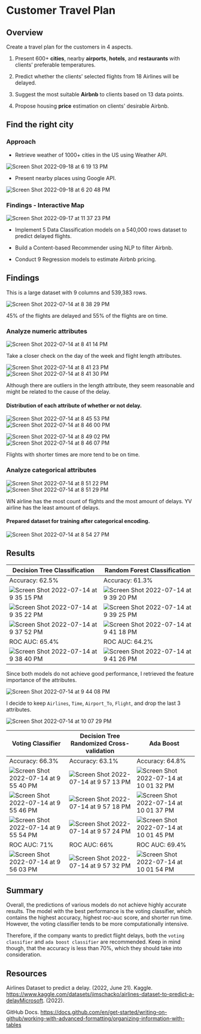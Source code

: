 # Customer Travel Plan

## Overview
Create a travel plan for the customers in 4 aspects.

1. Present 600+ **cities**, nearby **airports**, **hotels**, and **restaurants** with clients’ preferable temperatures.
    
2. Predict whether the clients’ selected flights from 18 Airlines will be delayed.

3. Suggest the most suitable **Airbnb** to clients based on 13 data points.

4. Propose housing **price** estimation on clients' desirable Airbnb.

## Find the right city

### Approach

* Retrieve weather of 1000+ cities in the US using Weather API.

![Screen Shot 2022-09-18 at 6 19 13 PM](https://user-images.githubusercontent.com/88747464/190930360-732ab56c-ad16-4d50-87ee-137f3da49ccd.png)

* Present nearby places using Google API.

![Screen Shot 2022-09-18 at 6 20 48 PM](https://user-images.githubusercontent.com/88747464/190930364-4e20ea48-f671-4488-8d2a-fbe5df8ce485.png)

### Findings - Interactive Map

![Screen Shot 2022-09-17 at 11 37 23 PM](https://user-images.githubusercontent.com/88747464/190930473-36f85af5-8183-42b4-8f70-ed28dd56dd78.png)



* Implement 5 Data Classification models on a 540,000 rows dataset to predict delayed flights.



* Build a Content-based Recommender using NLP to filter Airbnb.

* Conduct 9 Regression models to estimate Airbnb pricing.


## Findings
This is a large dataset with 9 columns and 539,383 rows.

![Screen Shot 2022-07-14 at 8 38 29 PM](https://user-images.githubusercontent.com/88747464/179123844-6d430fa6-1459-45c8-bbbf-f90aeeca0c96.png)

45% of the flights are delayed and 55% of the flights are on time.

### Analyze numeric attributes

![Screen Shot 2022-07-14 at 8 41 14 PM](https://user-images.githubusercontent.com/88747464/179124142-0fd60e3e-c515-4f89-aa9c-0569d1ee65ba.png)

Take a closer check on the day of the week and flight length attributes.

![Screen Shot 2022-07-14 at 8 41 23 PM](https://user-images.githubusercontent.com/88747464/179124183-a0f0fad1-06b7-4f4b-ae2e-c1b24d87097b.png)
![Screen Shot 2022-07-14 at 8 41 30 PM](https://user-images.githubusercontent.com/88747464/179124192-aec473ce-2298-44eb-827e-683953aa0b83.png)

Although there are outliers in the length attribute, they seem reasonable and might be related to the cause of the delay.

#### Distribution of each attribute of whether or not delay.

![Screen Shot 2022-07-14 at 8 45 53 PM](https://user-images.githubusercontent.com/88747464/179124641-bc37d799-2f6e-48da-bf3a-7490594e5264.png)
![Screen Shot 2022-07-14 at 8 46 00 PM](https://user-images.githubusercontent.com/88747464/179124648-29a1433d-017e-4a80-ad39-0a4aee652f77.png)

![Screen Shot 2022-07-14 at 8 49 02 PM](https://user-images.githubusercontent.com/88747464/179124818-cae92069-6e1a-48c2-bc2b-fd1be83b165e.png)
![Screen Shot 2022-07-14 at 8 46 07 PM](https://user-images.githubusercontent.com/88747464/179124657-3df4c126-9a88-4d6b-ada1-e0d6315a7961.png)

Flights with shorter times are more tend to be on time.

### Analyze categorical attributes

![Screen Shot 2022-07-14 at 8 51 22 PM](https://user-images.githubusercontent.com/88747464/179125026-1c1ecbc0-af50-4c80-8e22-263e968b4e9a.png)
![Screen Shot 2022-07-14 at 8 51 29 PM](https://user-images.githubusercontent.com/88747464/179125031-9802d7b2-a0de-406b-a75c-da082de0934f.png)

WN airline has the most count of flights and the most amount of delays. YV airline has the least amount of delays.

#### Prepared dataset for training after categorical encoding.

![Screen Shot 2022-07-14 at 8 54 27 PM](https://user-images.githubusercontent.com/88747464/179125294-428f7938-1110-47cc-ab0b-b0e3d252869f.png)

## Results

| Decision Tree Classification | Random Forest Classification | 
| --- | --- | 
| Accuracy: 62.5% | Accuracy: 61.3% |
| ![Screen Shot 2022-07-14 at 9 35 15 PM](https://user-images.githubusercontent.com/88747464/179129281-4b2e7df6-5d65-4236-b7bf-81cf98ec8be3.png) | ![Screen Shot 2022-07-14 at 9 39 20 PM](https://user-images.githubusercontent.com/88747464/179129599-e1f00148-12fd-4308-936d-cfb99f70f35e.png) |
| ![Screen Shot 2022-07-14 at 9 35 22 PM](https://user-images.githubusercontent.com/88747464/179129315-e5283c45-54c8-4f57-91c9-e20066235f78.png) | ![Screen Shot 2022-07-14 at 9 39 25 PM](https://user-images.githubusercontent.com/88747464/179129755-17dc713b-ac18-4204-9c10-827598c36f92.png) |
| ![Screen Shot 2022-07-14 at 9 37 52 PM](https://user-images.githubusercontent.com/88747464/179129470-d4fd7ecc-1044-41da-9ad1-682417fe88d5.png) | ![Screen Shot 2022-07-14 at 9 41 18 PM](https://user-images.githubusercontent.com/88747464/179129827-fb7b72bf-b385-4a12-ad98-089e546837c3.png) |
| ROC AUC: 65.4% | ROC AUC: 64.2% |
| ![Screen Shot 2022-07-14 at 9 38 40 PM](https://user-images.githubusercontent.com/88747464/179129516-4065dd36-d148-49c1-9c48-aaa630368090.png) | ![Screen Shot 2022-07-14 at 9 41 26 PM](https://user-images.githubusercontent.com/88747464/179129852-d31dd34e-aa08-49f4-9b70-01a2460408f2.png) |

Since both models do not achieve good performance, I retrieved the feature importance of the attributes.

![Screen Shot 2022-07-14 at 9 44 08 PM](https://user-images.githubusercontent.com/88747464/179130183-ff3de576-8132-4b60-9fb3-2b61449a0cb9.png)

I decide to keep `Airlines`, `Time`, `Airport_To`, `Flight`, and drop the last 3 attributes.

![Screen Shot 2022-07-14 at 10 07 29 PM](https://user-images.githubusercontent.com/88747464/179132435-61a32d57-54ef-407c-829b-4981eea98e10.png)

| Voting Classifier | Decision Tree Randomized Cross-validation | Ada Boost |
| --- | --- |  --- |
| Accuracy: 66.3% | Accuracy: 63.1% | Accuracy: 64.8% |
| ![Screen Shot 2022-07-14 at 9 55 40 PM](https://user-images.githubusercontent.com/88747464/179131315-618b0966-261c-44ca-ab45-3dce97f0d786.png) | ![Screen Shot 2022-07-14 at 9 57 13 PM](https://user-images.githubusercontent.com/88747464/179131471-91d500fa-fe79-4053-90b9-0d13dd298f63.png) | ![Screen Shot 2022-07-14 at 10 01 32 PM](https://user-images.githubusercontent.com/88747464/179131895-49dd23b8-1148-4c33-be20-e5b9f32ce083.png) |
| ![Screen Shot 2022-07-14 at 9 55 46 PM](https://user-images.githubusercontent.com/88747464/179132124-10bc6486-c220-4807-9843-83fcfca35721.png) | ![Screen Shot 2022-07-14 at 9 57 18 PM](https://user-images.githubusercontent.com/88747464/179132150-afbf7e2c-c640-469f-beb4-a20f4d62043d.png) | ![Screen Shot 2022-07-14 at 10 01 37 PM](https://user-images.githubusercontent.com/88747464/179132159-57849670-43ed-49a6-8a6d-7e7968df0c40.png) |
| ![Screen Shot 2022-07-14 at 9 55 54 PM](https://user-images.githubusercontent.com/88747464/179131354-6f499712-149c-4716-8b5b-086bf1c1a7ba.png) | ![Screen Shot 2022-07-14 at 9 57 24 PM](https://user-images.githubusercontent.com/88747464/179131532-8536b86e-467d-4a77-b2b8-cb67b228384e.png) | ![Screen Shot 2022-07-14 at 10 01 45 PM](https://user-images.githubusercontent.com/88747464/179132024-b8f6e71e-c0aa-4fb9-b35c-67cda845a370.png) |
| ROC AUC: 71% | ROC AUC: 66% | ROC AUC: 69.4% |
| ![Screen Shot 2022-07-14 at 9 56 03 PM](https://user-images.githubusercontent.com/88747464/179131374-dbe4c373-3db8-4294-b46e-efe3e2deef47.png) | ![Screen Shot 2022-07-14 at 9 57 32 PM](https://user-images.githubusercontent.com/88747464/179131554-3c51f10f-dab9-4987-814c-ccb18e41180e.png) | ![Screen Shot 2022-07-14 at 10 01 54 PM](https://user-images.githubusercontent.com/88747464/179132035-46448ae0-f408-40e2-9354-9ad528f20521.png) |

## Summary
Overall, the predictions of various models do not achieve highly accurate results. The model with the best performance is the voting classifier, which contains the highest accuracy, highest roc-auc score, and shorter run time. However, the voting classifier tends to be more computationally intensive.

Therefore, if the company wants to predict flight delays, both the `voting classifier` and `ada boost classifier` are recommended. Keep in mind though, that the accuracy is less than 70%, which they should take into consideration.

## Resources
Airlines Dataset to predict a delay. (2022, June 21). Kaggle. https://www.kaggle.com/datasets/jimschacko/airlines-dataset-to-predict-a-delayMicrosoft. (2022). 

GitHub Docs. https://docs.github.com/en/get-started/writing-on-github/working-with-advanced-formatting/organizing-information-with-tables

